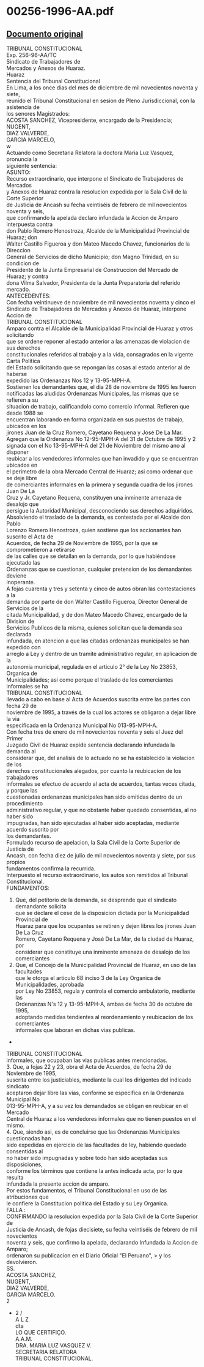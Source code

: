 
00256-1996-AA.pdf
=================
  
[Documento original](https://tc.gob.pe/jurisprudencia/1998/00256-1996-AA.pdf)  
---  
TRIBUNAL CONSTITUCIONAL  
Exp. 256-96-AA/TC  
Sindicato de Trabajadores de  
Mercados y Anexos de Huaraz.  
Huaraz  
Sentencia del Tribunal Constitucional  
En Lima, a los once dias del mes de diciembre de mil novecientos noventa y siete,  
reunido el Tribunal Constitucional en sesion de Pleno Jurisdiccional, con la asistencia de  
los senores Magistrados:  
ACOSTA SANCHEZ, Vicepresidente, encargado de la Presidencia;  
NUGENT,  
DIAZ VALVERDE,  
GARCIA MARCELO,  
w  
Actuando como Secretaria Relatora la doctora Maria Luz Vasquez, pronuncia la  
siguiente sentencia:  
ASUNTO:  
Recurso extraordinario, que interpone el Sindicato de Trabajadores de Mercados  
y Anexos de Huaraz contra la resolucion expedida por la Sala Civil de la Corte Superior  
de Justicia de Ancash su fecha veintiséis de febrero de mil novecientos noventa y seis,  
que confirmando la apelada declaro infundada la Accion de Amparo interpuesta contra  
don Pablo Romero Henostroza, Alcalde de la Municipalidad Provincial de Huaraz; don  
Walter Castillo Figueroa y don Mateo Macedo Chavez, funcionarios de la Direccion  
General de Servicios de dicho Municipio; don Magno Trinidad, en su condicion de  
Presidente de la Junta Empresarial de Construccion del Mercado de Huaraz; y contra  
dona Vilma Salvador, Presidenta de la Junta Preparatoria del referido mercado.  
ANTECEDENTES:  
Con fecha veintinueve de noviembre de mil novecientos noventa y cinco el  
Sindicato de Trabajadores de Mercados y Anexos de Huaraz, interpone Accion de  
TRIBUNAL CONSTITUCIONAL  
Amparo contra el Alcalde de la Municipalidad Provincial de Huaraz y otros solicitando  
que se ordene reponer al estado anterior a las amenazas de violacion de sus derechos  
constitucionales referidos al trabajo y a la vida, consagrados en la vigente Carta Politica  
del Estado solicitando que se repongan las cosas al estado anterior al de haberse  
expedido las Ordenanzas Nos 12 y 13-95-MPH-A.  
Sostienen los demandantes que, el dia 28 de noviembre de 1995 les fueron  
notificadas las aludidas Ordenanzas Municipales, las mismas que se refieren a su  
situacion de trabajo, calificandolo como comercio informal. Refieren que desde 1988 se  
encuentran laborando en forma organizada en sus puestos de trabajo, ubicados en los  
jirones Juan de la Cruz Romero, Cayetano Requena y José De La Mar.  
Agregan que la Ordenanza No 12-95-MPH-A del 31 de Octubre de 1995 y 2  
signada con el No 13-95-MPH-A del 21 de Noviembre del mismo ano al disponer  
reubicar a los vendedores informales que han invadido y que se encuentran ubicados en  
el perimetro de la obra Mercado Central de Huaraz; asi como ordenar que se deje libre  
de comerciantes informales en la primera y segunda cuadra de los jirones Juan De La  
Cruz y Jr. Cayetano Requena, constituyen una inminente amenaza de desalojo que  
persigue la Autoridad Municipal, desconociendo sus derechos adquiridos.  
Absolviendo el traslado de la demanda, es contestada por el Alcalde don Pablo  
Lorenzo Romero Henostroza, quien sostiene que los accionantes han suscrito el Acta de  
Acuerdos, de fecha 29 de Noviembre de 1995, por la que se comprometieron a retirarse  
de las calles que se detallan en la demanda, por lo que habiéndose ejecutado las  
Ordenanzas que se cuestionan, cualquier pretension de los demandantes deviene  
inoperante.  
A fojas cuarenta y tres y setenta y cinco de autos obran las contestaciones a la  
demanda por parte de don Walter Castillo Figueroa, Director General de Servicios de la  
citada Municipalidad, y de don Mateo Macedo Chavez, encargado de la Division de  
Servicios Publicos de la misma, quienes solicitan que la demanda sea declarada  
infundada, en atencion a que las citadas ordenanzas municipales se han expedido con  
arreglo a Ley y dentro de un tramite administrativo regular, en aplicacion de la  
autonomia municipal, regulada en el articulo 2° de la Ley No 23853, Organica de  
Municipalidades; asi como porque el traslado de los comerciantes informales se ha  
TRIBUNAL CONSTITUCIONAL  
llevado a cabo en base al Acta de Acuerdos suscrita entre las partes con fecha 29 de  
noviembre de 1995, a través de la cual los actores se obligaron a dejar libre la via  
especificada en la Ordenanza Municipal No 013-95-MPH-A.  
Con fecha tres de enero de mil novecientos noventa y seis el Juez del Primer  
Juzgado Civil de Huaraz expide sentencia declarando infundada la demanda al  
considerar que, del analisis de lo actuado no se ha establecido la violacion de los  
derechos constitucionales alegados, por cuanto la reubicacion de los trabajadores  
informales se efectuo de acuerdo al acta de acuerdos, tantas veces citada, y porque las  
cuestionadas ordenanzas municipales han sido emitidas dentro de un procedimiento  
administrativo regular, y que no obstante haber quedado consentidas, al no haber sido  
impugnadas, han sido ejecutadas al haber sido aceptadas, mediante acuerdo suscrito por  
los demandantes.  
Formulado recurso de apelacion, la Sala Civil de la Corte Superior de Justicia de  
Ancash, con fecha diez de julio de mil novecientos noventa y siete, por sus propios  
fundamentos confirma la recurrida.  
Interpuesto el recurso extraordinario, los autos son remitidos al Tribunal  
Constitucional.  
FUNDAMENTOS:  
1. Que, del petitorio de la demanda, se desprende que el sindicato demandante solicita  
que se declare el cese de la disposicion dictada por la Municipalidad Provincial de  
Huaraz para que los ocupantes se retiren y dejen libres los jirones Juan De La Cruz  
Romero, Cayetano Requena y José De La Mar, de la ciudad de Huaraz, por  
considerar que constituye una inminente amenaza de desalojo de los comerciantes  
2. Que, el Concejo de la Municipalidad Provincial de Huaraz, en uso de las facultades  
que le otorga el articulo 68 inciso 3 de la Ley Organica de Municipalidades, aprobada  
por Ley No 23853, regula y controla el comercio ambulatorio, mediante las  
Ordenanzas N's 12 y 13-95-MPH-A, ambas de fecha 30 de octubre de 1995,  
adoptando medidas tendientes al reordenamiento y reubicacion de los comerciantes  
informales que laboran en dichas vias publicas.  
-  
TRIBUNAL CONSTITUCIONAL  
informales, que ocupaban las vias publicas antes mencionadas.  
3. Que, a fojas 22 y 23, obra el Acta de Acuerdos, de fecha 29 de Noviembre de 1995,  
suscrita entre los justiciables, mediante la cual los dirigentes del indicado sindicato  
aceptaron dejar libre las vias, conforme se especifica en la Ordenanza Municipal No  
013-95-MPH-A, y a su vez los demandados se obligan en reubicar en el Mercado  
Central de Huaraz a los vendedores informales que no tienen puestos en el mismo.  
4. Que, siendo asi, es de concluirse que las Ordenanzas Municipales cuestionadas han  
sido expedidas en ejercicio de las facultades de ley, habiendo quedado consentidas al  
no haber sido impugnadas y sobre todo han sido aceptadas sus disposiciones,  
conforme los términos que contiene la antes indicada acta, por lo que resulta  
infundada la presente accion de amparo.  
Por estos fundamentos, el Tribunal Constitucional en uso de las atribuciones que  
le confiere la Constitucion politica del Estado y su Ley Organica.  
FALLA :  
CONFIRMANDO la resolucion expedida por la Sala Civil de la Corte Superior de  
Justicia de Ancash, de fojas diecisiete, su fecha veintiséis de febrero de mil novecientos  
noventa y seis, que confirmo la apelada, declarando Infundada la Accion de Amparo;  
ordenaron su publicacion en el Diario Oficial "El Peruano", > y los devolvieron.  
SS.  
ACOSTA SANCHEZ,  
NUGENT,  
DIAZ VALVERDE,  
GARCIA MARCELO.  
2  
- 2 /  
A L Z  
dta  
LO QUE CERTIFIÇO.  
A.A.M.  
DRA. MARIA LUZ VASQUEZ V.  
SECRETARIA RELATORA  
TRIBUNAL CONSTITUCIONAL.